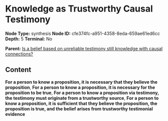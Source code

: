 # Knowledge as Trustworthy Causal Testimony

**Node Type:** synthesis
**Node ID:** cfe374fc-a951-4358-8eda-659ae61ed6cc
**Depth:** 5
**Terminal:** No

**Parent:** [Is a belief based on unreliable testimony still knowledge with causal connections?](is-a-belief-based-on-unreliable-testimony-still-knowledge-with-causal-connections-antithesis-dd28a778-761b-4ca9-8047-0879c1156c81.md)

## Content

**For a person to know a proposition, it is necessary that they believe the proposition**, **For a person to know a proposition, it is necessary for the proposition to be true**, **For a person to know a proposition via testimony, the testimony must originate from a trustworthy source**, **For a person to know a proposition, it is sufficient that they believe the proposition, the proposition is true, and the belief arises from trustworthy testimonial evidence**
